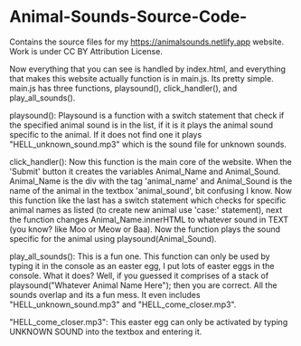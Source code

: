 # Animal-Sounds-Source-Code-
Contains the source files for my https://animalsounds.netlify.app website. Work is under CC BY Attribution License.

Now everything that you can see is handled by index.html, and everything that makes this website actually function is in main.js. Its pretty simple.
main.js has three functions, playsound(), click_handler(), and play_all_sounds(). 

playsound():
Playsound is a function with a switch statement that check if the specified animal sound is in the list, if it is it plays the animal sound specific to the animal.
If it does not find one it plays "HELL_unknown_sound.mp3" which is the sound file for unknown sounds.

click_handler():
Now this function is the main core of the website. When the 'Submit' button it creates the variables Animal_Name and Animal_Sound. Animal_Name is the div with the tag 'animal_name'
and Animal_Sound is the name of the animal in the textbox 'animal_sound', bit confusing I know. Now this function like the last has a switch statement which checks for specific
animal names as listed (to create new animal use 'case:' statement), next the function changes Animal_Name.innerHTML to whatever sound in TEXT (you know? like Moo or Meow or Baa).
Now the function plays the sound specific for the animal using playsound(Animal_Sound).

play_all_sounds():
This is a fun one. This function can only be used by typing it in the console as an easter egg, I put lots of easter eggs in the console.
What it does? Well, if you guessed it comprises of a stack of playsound("Whatever Animal Name Here"); then you are correct.
All the sounds overlap and its a fun mess. It even includes "HELL_unknown_sound.mp3" and "HELL_come_closer.mp3".

"HELL_come_closer.mp3":
This easter egg can only be activated by typing UNKNOWN SOUND into the textbox and entering it.
